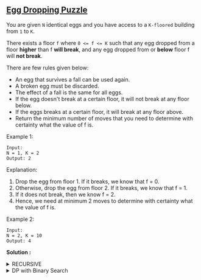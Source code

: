 ## [Egg Dropping Puzzle](https://www.geeksforgeeks.org/problems/egg-dropping-puzzle-1587115620/1)

You are given `N` identical eggs and you have access to a `K-floored` building from `1` to `K`.

There exists a floor `f` where `0 <= f <= K` such that any egg dropped from a floor **higher** than f **will break**, and any egg dropped from or **below** floor f will **not break**.

There are few rules given below:
- An egg that survives a fall can be used again.
- A broken egg must be discarded.
- The effect of a fall is the same for all eggs.
- If the egg doesn't break at a certain floor, it will not break at any floor below.
- If the eggs breaks at a certain floor, it will break at any floor above.
- Return the minimum number of moves that you need to determine with certainty what the value of f is.

Example 1:
```
Input:
N = 1, K = 2
Output: 2
```
Explanation: 
1. Drop the egg from floor 1. If it 
   breaks, we know that f = 0.
2. Otherwise, drop the egg from floor 2.
   If it breaks, we know that f = 1.
3. If it does not break, then we know f = 2.
4. Hence, we need at minimum 2 moves to
   determine with certainty what the value of f is.
   
Example 2:
```
Input:
N = 2, K = 10
Output: 4
```
**Solution :**
<details>
  <summary>RECURSIVE</summary>
  <br>

```cpp
int eggDrop(int n, int k) 
    {
        if(k==0 || k == 1)return k;
        if(n==1) return k;
        
        int moves = 1e9;
        for(int i=1;i<=k;i++){
            int breaks = eggDrop(n-1,i-1);
            int survives = eggDrop(n,k-i);
            int maxi = max(breaks, survives);
            moves = min(maxi + 1,moves);
        }
        return moves;
    }
```
</details>

<details>
  <summary>DP with Binary Search</summary>
  <br>

```cpp
int eggDrop(int n, int k) //n = 2, k=10
    {
       vector<vector<int>> dp(n+1, vector<int> (k+1,0));
       for(int i=1;i<=n;i++){
           dp[i][1] = 1;
           dp[i][0] = 0;
       }
       for(int i = 1;i<=k;i++){
           dp[1][i]=i;
       }
        for(int i=2;i<=n;i++){
            for(int j=2;j<=k;j++){
                int low = 1, high = j, ans = 1e9;
                while(low<=high){
                    int mid= (low+high)/2;
                    int breaks = dp[i-1][mid-1];
                    int survives = dp[i][j-mid];
                    int maxi  = 1 + max(breaks,survives);
                    ans = min(ans,maxi);
                    if(breaks>survives) high = mid-1;
                    else low = mid+1;
                }
                dp[i][j] =ans;
            }
        }
        
        return dp[n][k];
    }

```
Time Complexity: 𝑂(𝑛*𝑘 log k) due to nested loops and the linear search.

Space Complexity: O(n*k), for the DP table.

</details>
